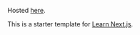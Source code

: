 Hosted [here](nextjs-blog-hkj2uv0fr-chrismathew05.vercel.app).

This is a starter template for [Learn Next.js](https://nextjs.org/learn).